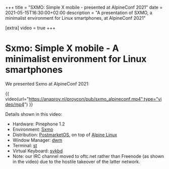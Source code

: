 +++
title = "SXMO: Simple X mobile - presented at AlpineConf 2021"
date = 2021-05-15T16:30:00+02:00
description = "A presentation of SXMO, a minimalist environment for Linux smartphones, at AlpineConf 2021"

[extra]
video = true
+++

# Sxmo: Simple X mobile - A minimalist environment for Linux smartphones

We presented Sxmo at AlpineConf 2021:

{{ video(url="https://anaproy.nl/proycon/pub/sxmo_alpineconf.mp4",type="video/mp4") }}

Details shown in this video:

* Hardware: Pinephone 1.2
* Environment: [Sxmo](https://sr.ht/~mil/Sxmo)
* Distribution: [PostmarketOS](https://postmarketos.org), on top of [Alpine Linux](https://alpinelinux.org)
* Window Manager: [dwm](https://dwm.suckless.org)
* Terminal: [st](https://st.suckless.org)
* Virtual Keyboard: [svkbd](https://tools.suckless.org/x/svkbd)
* Note: our IRC channel moved to oftc.net rather than Freenode (as shown in the video) due to the hostile takeover of the latter network.
